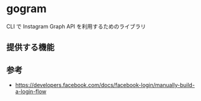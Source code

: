 # gogram

CLI で Instagram Graph API を利用するためのライブラリ

## 提供する機能


## 参考

- https://developers.facebook.com/docs/facebook-login/manually-build-a-login-flow
